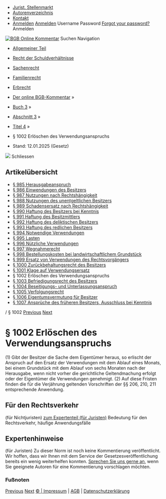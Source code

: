   * [Jurist. Stellenmarkt](https://bgb.kommentar.de/Buch-3/Abschnitt-3/Titel-4/</job-board> "Jurist. Stellenmarkt")
  * [Autorenverzeichnis](https://bgb.kommentar.de/Buch-3/Abschnitt-3/Titel-4/</Autorenverzeichnis> "Autorenverzeichnis")
  * [Kontakt](https://bgb.kommentar.de/Buch-3/Abschnitt-3/Titel-4/</Kontakt>)
  * [Anmelden](https://bgb.kommentar.de/Buch-3/Abschnitt-3/Titel-4/<#login> "show login form") [Anmelden](https://bgb.kommentar.de/Buch-3/Abschnitt-3/Titel-4/<#> "hide login form") Username Password
[Forgot your password?](https://bgb.kommentar.de/Buch-3/Abschnitt-3/Titel-4/</user/forgotpassword>) Anmelden 


[![BGB Online Kommentar](https://bgb.kommentar.de/extension/bgb/design/bgb/images/logo.png)](https://bgb.kommentar.de/Buch-3/Abschnitt-3/Titel-4/</> "BGB Online Kommentar")
Suchen
Navigation
  * [Allgemeiner Teil](https://bgb.kommentar.de/Buch-3/Abschnitt-3/Titel-4/</Buch-1>)
  * [Recht der Schuldverhältnisse](https://bgb.kommentar.de/Buch-3/Abschnitt-3/Titel-4/</Buch-2>)
  * [Sachenrecht](https://bgb.kommentar.de/Buch-3/Abschnitt-3/Titel-4/</Buch-3>)
  * [Familienrecht](https://bgb.kommentar.de/Buch-3/Abschnitt-3/Titel-4/</Buch-4>)
  * [Erbrecht](https://bgb.kommentar.de/Buch-3/Abschnitt-3/Titel-4/</Buch-5>)


  * [Der online BGB-Kommentar](https://bgb.kommentar.de/Buch-3/Abschnitt-3/Titel-4/</>) »
  * [Buch 3](https://bgb.kommentar.de/Buch-3/Abschnitt-3/Titel-4/</Buch-3>) »
  * [Abschnitt 3](https://bgb.kommentar.de/Buch-3/Abschnitt-3/Titel-4/</Buch-3/Abschnitt-3>) »
  * [Titel 4](https://bgb.kommentar.de/Buch-3/Abschnitt-3/Titel-4/</Buch-3/Abschnitt-3/Titel-4>) »
  * § 1002 Erlöschen des Verwendungsanspruchs 
  * Stand: 12.01.2025 (Gesetz) 


![](https://vg01.met.vgwort.de/na/1c9909529ead4f509072c06d9081a7d5)
Schliessen 
## Artikelübersicht
  * [ § 985 Herausgabeanspruch ](https://bgb.kommentar.de/Buch-3/Abschnitt-3/Titel-4/</Buch-3/Abschnitt-3/Titel-4/Herausgabeanspruch>)
  * [ § 986 Einwendungen des Besitzers ](https://bgb.kommentar.de/Buch-3/Abschnitt-3/Titel-4/</Buch-3/Abschnitt-3/Titel-4/Einwendungen-des-Besitzers>)
  * [ § 987 Nutzungen nach Rechtshängigkeit ](https://bgb.kommentar.de/Buch-3/Abschnitt-3/Titel-4/</Buch-3/Abschnitt-3/Titel-4/Nutzungen-nach-Rechtshaengigkeit>)
  * [ § 988 Nutzungen des unentgeltlichen Besitzers ](https://bgb.kommentar.de/Buch-3/Abschnitt-3/Titel-4/</Buch-3/Abschnitt-3/Titel-4/Nutzungen-des-unentgeltlichen-Besitzers>)
  * [ § 989 Schadensersatz nach Rechtshängigkeit ](https://bgb.kommentar.de/Buch-3/Abschnitt-3/Titel-4/</Buch-3/Abschnitt-3/Titel-4/Schadensersatz-nach-Rechtshaengigkeit>)
  * [ § 990 Haftung des Besitzers bei Kenntnis ](https://bgb.kommentar.de/Buch-3/Abschnitt-3/Titel-4/</Buch-3/Abschnitt-3/Titel-4/Haftung-des-Besitzers-bei-Kenntnis>)
  * [ § 991 Haftung des Besitzmittlers ](https://bgb.kommentar.de/Buch-3/Abschnitt-3/Titel-4/</Buch-3/Abschnitt-3/Titel-4/Haftung-des-Besitzmittlers>)
  * [ § 992 Haftung des deliktischen Besitzers ](https://bgb.kommentar.de/Buch-3/Abschnitt-3/Titel-4/</Buch-3/Abschnitt-3/Titel-4/Haftung-des-deliktischen-Besitzers>)
  * [ § 993 Haftung des redlichen Besitzers ](https://bgb.kommentar.de/Buch-3/Abschnitt-3/Titel-4/</Buch-3/Abschnitt-3/Titel-4/Haftung-des-redlichen-Besitzers>)
  * [ § 994 Notwendige Verwendungen ](https://bgb.kommentar.de/Buch-3/Abschnitt-3/Titel-4/</Buch-3/Abschnitt-3/Titel-4/Notwendige-Verwendungen>)
  * [ § 995 Lasten ](https://bgb.kommentar.de/Buch-3/Abschnitt-3/Titel-4/</Buch-3/Abschnitt-3/Titel-4/Lasten>)
  * [ § 996 Nützliche Verwendungen ](https://bgb.kommentar.de/Buch-3/Abschnitt-3/Titel-4/</Buch-3/Abschnitt-3/Titel-4/Nuetzliche-Verwendungen>)
  * [ § 997 Wegnahmerecht ](https://bgb.kommentar.de/Buch-3/Abschnitt-3/Titel-4/</Buch-3/Abschnitt-3/Titel-4/Wegnahmerecht>)
  * [ § 998 Bestellungskosten bei landwirtschaftlichem Grundstück ](https://bgb.kommentar.de/Buch-3/Abschnitt-3/Titel-4/</Buch-3/Abschnitt-3/Titel-4/Bestellungskosten-bei-landwirtschaftlichem-Grundstueck>)
  * [ § 999 Ersatz von Verwendungen des Rechtsvorgängers ](https://bgb.kommentar.de/Buch-3/Abschnitt-3/Titel-4/</Buch-3/Abschnitt-3/Titel-4/Ersatz-von-Verwendungen-des-Rechtsvorgaengers>)
  * [ § 1000 Zurückbehaltungsrecht des Besitzers ](https://bgb.kommentar.de/Buch-3/Abschnitt-3/Titel-4/</Buch-3/Abschnitt-3/Titel-4/Zurueckbehaltungsrecht-des-Besitzers>)
  * [ § 1001 Klage auf Verwendungsersatz ](https://bgb.kommentar.de/Buch-3/Abschnitt-3/Titel-4/</Buch-3/Abschnitt-3/Titel-4/Klage-auf-Verwendungsersatz>)
  * § 1002 Erlöschen des Verwendungsanspruchs 
  * [ § 1003 Befriedigungsrecht des Besitzers ](https://bgb.kommentar.de/Buch-3/Abschnitt-3/Titel-4/</Buch-3/Abschnitt-3/Titel-4/Befriedigungsrecht-des-Besitzers>)
  * [ § 1004 Beseitigungs- und Unterlassungsanspruch ](https://bgb.kommentar.de/Buch-3/Abschnitt-3/Titel-4/</Buch-3/Abschnitt-3/Titel-4/Beseitigungs-und-Unterlassungsanspruch>)
  * [ § 1005 Verfolgungsrecht ](https://bgb.kommentar.de/Buch-3/Abschnitt-3/Titel-4/</Buch-3/Abschnitt-3/Titel-4/Verfolgungsrecht>)
  * [ § 1006 Eigentumsvermutung für Besitzer ](https://bgb.kommentar.de/Buch-3/Abschnitt-3/Titel-4/</Buch-3/Abschnitt-3/Titel-4/Eigentumsvermutung-fuer-Besitzer>)
  * [ § 1007 Ansprüche des früheren Besitzers, Ausschluss bei Kenntnis ](https://bgb.kommentar.de/Buch-3/Abschnitt-3/Titel-4/</Buch-3/Abschnitt-3/Titel-4/Ansprueche-des-frueheren-Besitzers-Ausschluss-bei-Kenntnis>)


/ § 1002 
[Previous](https://bgb.kommentar.de/Buch-3/Abschnitt-3/Titel-4/</Buch-3/Abschnitt-3/Titel-4/Klage-auf-Verwendungsersatz> "§ 1001 Klage auf Verwendungsersatz") [Next](https://bgb.kommentar.de/Buch-3/Abschnitt-3/Titel-4/</Buch-3/Abschnitt-3/Titel-4/Befriedigungsrecht-des-Besitzers> "§ 1003 Befriedigungsrecht des Besitzers")
# § 1002 Erlöschen des Verwendungsanspruchs
(1) Gibt der Besitzer die Sache dem Eigentümer heraus, so erlischt der Anspruch auf den Ersatz der Verwendungen mit dem Ablauf eines Monats, bei einem Grundstück mit dem Ablauf von sechs Monaten nach der Herausgabe, wenn nicht vorher die gerichtliche Geltendmachung erfolgt oder der Eigentümer die Verwendungen genehmigt.
(2) Auf diese Fristen finden die für die Verjährung geltenden Vorschriften der §§ 206, 210, 211 entsprechende Anwendung.
## Für den Rechtsverkehr 
(für Nichtjuristen)
[zum Expertenteil (für Juristen)](https://bgb.kommentar.de/Buch-3/Abschnitt-3/Titel-4/<#expertenhinweise>)
Bedeutung für den Rechtsverkehr, häufige Anwendungsfälle
## Expertenhinweise
(für Juristen)
Zu dieser Norm ist noch keine Kommentierung veröffentlicht. Wir hoffen, dass wir Ihnen mit dem Service der Gesetzesveröffentlichung bereits ein wenig weiterhelfen konnten. [Sprechen Sie uns gerne an](https://bgb.kommentar.de/Buch-3/Abschnitt-3/Titel-4/</Kontakt>), wenn Sie geeignete Autoren für eine Kommentierung vorschlagen möchten. 
### Fußnoten
[Previous](https://bgb.kommentar.de/Buch-3/Abschnitt-3/Titel-4/</Buch-3/Abschnitt-3/Titel-4/Klage-auf-Verwendungsersatz> "§ 1001 Klage auf Verwendungsersatz") [Next](https://bgb.kommentar.de/Buch-3/Abschnitt-3/Titel-4/</Buch-3/Abschnitt-3/Titel-4/Befriedigungsrecht-des-Besitzers> "§ 1003 Befriedigungsrecht des Besitzers")
[© | Impressum](https://bgb.kommentar.de/Buch-3/Abschnitt-3/Titel-4/</Kontakt>) | [AGB](https://bgb.kommentar.de/Buch-3/Abschnitt-3/Titel-4/</AGB>) | [Datenschutzerklärung](https://bgb.kommentar.de/Buch-3/Abschnitt-3/Titel-4/</Datenschutzerklaerung-fuer-Leser>)
